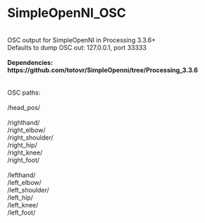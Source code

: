 # SimpleOpenNI_OSC
<br>
OSC output for SimpleOpenNI in Processing 3.3.6+ <br>
Defaults to dump OSC out: 127.0.0.1, port 33333 <br>
<br>
<b>Dependencies: https://github.com/totovr/SimpleOpenni/tree/Processing_3.3.6 </b><br>
<br>
<br>
OSC paths:<br>
<br>
/head_pos/<br>
<br>
/righthand/<br>
/right_elbow/<br>
/right_shoulder/<br>
/right_hip/<br>
/right_knee/<br>
/right_foot/<br>
<br>
/lefthand/<br>
/left_elbow/<br>
/left_shoulder/<br>
/left_hip/<br>
/left_knee/<br>
/left_foot/<br>
